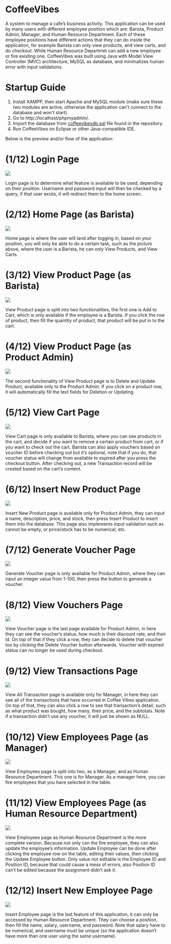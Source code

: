 # CoffeeVibes
A system to manage a cafe’s business activity. This application can be used by many users with different employee position which are: Barista, Product Admin, Manager, and Human Resource Department. Each of these employee positions have different actions that they can do inside the application, for example Barista can only view products, and view carts, and do checkout. While Human Resource Departmet can add a new employee or fire existing one. CoffeeVibes was built using Java with Model View Controller (MVC) architecture, MySQL as database, and minimalizes human error with input validations.

# Startup Guide
1. Install XAMPP, then start Apache and MySQL module (make sure these two modules are active, otherwise the application can't connect to the database and won't start).
2. Go to http://localhost/phpmyadmin/.
3. Import the database from [coffeevibesdb.sql](coffeevibesdb.sql) file found in the repository.
4. Run CoffeeVibes on Eclipse or other Java-compatible IDE.

Below is the preview and/or flow of the application:
# (1/12) Login Page
![](pic/1login.jpg)

Login page is to determine what feature is available to be used, depending on their position. Username and password input will then be checked by a query, if that user exists, it will redirect them to the home screen.

# (2/12) Home Page (as Barista)
![](pic/2home.jpg)

Home page is where the user will land after logging in, based on your position, you will only be able to do a certain task, such as the picture above, where the user is a Barista, he can only View Products, and View Carts.

# (3/12) View Product Page (as Barista)
![](pic/3viewproduct.jpg)

View Product page is split into two functionalities, the first one is Add to Cart, which is only available if the employee is a Barista. If you click the row of product, then fill the quantity of product, that product will be put in to the cart.

# (4/12) View Product Page (as Product Admin)
![](pic/3viewproduct2.jpg)

The second functionality of View Product page is to Delete and Update Product, available only to the Product Admin. If you click on a product row, it will automatically fill the text fields for Deletion or Updating.

# (5/12) View Cart Page
![](pic/4viewcart.jpg)

View Cart page is only available to Barista, where you can see products in the cart, and decide if you want to remove a certain product from cart, or if you want to check out the cart. Barista can also apply vouchers based on voucher ID before checking out but it’s optional, note that if you do, that voucher status will change from available to expired after you press the checkout button. After checking out, a new Transaction record will be created based on the cart’s content.

# (6/12) Insert New Product Page
![](pic/5insertnewproduct.jpg)

Insert New Product page is available only for Product Admin, they can input a name, description, price, and stock, then press Insert Product to insert them into the database. This page also implements input validation such as cannot be empty, or price/stock has to be numerical, etc.

# (7/12) Generate Voucher Page
![](pic/6generatevoucher.jpg)

Generate Voucher page is only available for Product Admin, where they can input an integer value from 1-100, then press the button to generate a voucher.

# (8/12) View Vouchers Page
![](pic/7viewvouchers.jpg)

View Voucher page is the last page available for Product Admin, in here they can see the voucher’s status, how much is their discount rate, and their Id. On top of that if they click a row, they can decide to delete that voucher too by clicking the Delete Voucher button afterwards. Voucher with expired status can no longer be used during checkout.

# (9/12) View Transactions Page
![](pic/8viewtransaction.jpg)

View All Transaction page is available only for Manager, in here they can see all of the transactions that have occurred in Coffee Vibes application. On top of that, they can also click a row to see that transaction’s detail, such as what product was bought, how many, their price, and the subtotals. Note if a transaction didn’t use any voucher, it will just be shown as NULL.

# (10/12) View Employees Page (as Manager)
![](pic/9viewemployee.jpg)

View Employees page is split into two, as a Manager, and as Human Resource Department. This one is for Manager. As a manager here, you can fire employees that you have selected in the table.

# (11/12) View Employees Page (as Human Resource Department)
![](pic/9viewemployee2.jpg)

View Employees page as Human Resource Department is the more complete version. Because not only can the fire employee, they can also update the employee’s information. Update Employee can be done after clicking the employee row on the table, editing their values, then clicking the Update Employee button. Only value not editable is the Employee ID and Position ID, because that could cause a mess of errors, also Position ID can’t be edited because the assignment didn’t ask it.

# (12/12) Insert New Employee Page
![](pic/10insertnewemployee.jpg)

Insert Employee page is the last feature of this application, it can only be accessed by Human Resource Department. They can choose a position, then fill the name, salary, username, and password. Note that salary have to be numerical, and username must be unique (so the application doesn’t have more than one user using the same username).
